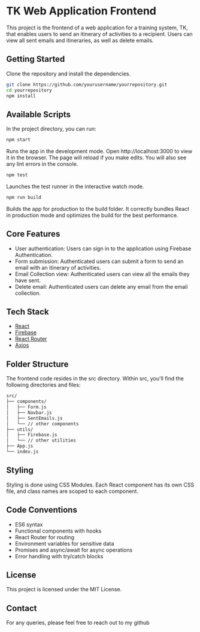 # TK Web Application Frontend

This project is the frontend of a web application for a training system, TK, that enables users to send an itinerary of activities to a recipient. Users can view all sent emails and itineraries, as well as delete emails.

## Getting Started

Clone the repository and install the dependencies.

```bash
git clone https://github.com/yourusername/yourrepository.git
cd yourrepository
npm install
```

## Available Scripts

In the project directory, you can run:

```bash
npm start
```

Runs the app in the development mode. Open http://localhost:3000 to view it in the browser. The page will reload if you make edits. You will also see any lint errors in the console.

```bash
npm test
```

Launches the test runner in the interactive watch mode.

```bash
npm run build
```

Builds the app for production to the build folder. It correctly bundles React in production mode and optimizes the build for the best performance.

## Core Features

- User authentication: Users can sign in to the application using Firebase Authentication.
- Form submission: Authenticated users can submit a form to send an email with an itinerary of activities.
- Email Collection view: Authenticated users can view all the emails they have sent.
- Delete email: Authenticated users can delete any email from the email collection.

## Tech Stack

- <u>React</u>
- <u>Firebase</u>
- <u>React Router</u>
- <u>Axios</u>

## Folder Structure

The frontend code resides in the src directory. Within src, you'll find the following directories and files:

```bash
src/
├── components/
│   ├── Form.js
│   ├── Navbar.js
│   ├── SentEmails.js
│   └── // other components
├── utils/
│   ├── Firebase.js
│   └── // other utilities
├── App.js
└── index.js

```

## Styling

Styling is done using CSS Modules. Each React component has its own CSS file, and class names are scoped to each component.

## Code Conventions

- ES6 syntax
- Functional components with hooks
- React Router for routing
- Environment variables for sensitive data
- Promises and async/await for async operations
- Error handling with try/catch blocks

## License

This project is licensed under the MIT License.

## Contact

For any queries, please feel free to reach out to my github

